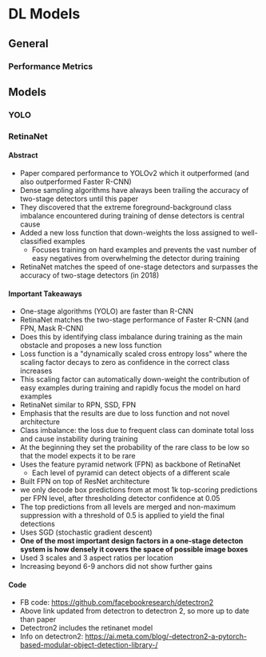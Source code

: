 # DL Models

## General

### Performance Metrics

## Models 

### YOLO 

### RetinaNet

#### Abstract
- Paper compared performance to YOLOv2 which it outperformed (and also outperformed Faster R-CNN)
- Dense sampling algorithms have always been trailing the accuracy of two-stage detectors until this paper
- They discovered that the extreme foreground-background class imbalance encountered during training of dense detectors is central cause 
- Added a new loss function that down-weights the loss assigned to well-classified examples 
  - Focuses training on hard examples and prevents the vast number of easy negatives from overwhelming the detector during training 
- RetinaNet matches the speed of one-stage detectors and surpasses the accuracy of two-stage detectors (in 2018)

#### Important Takeaways 
- One-stage algorithms (YOLO) are faster than R-CNN
- RetinaNet matches the two-stage performance of Faster R-CNN (and FPN, Mask R-CNN) 
- Does this by identifying class imbalance during training as the main obstacle and proposes a new loss function 
- Loss function is a "dynamically scaled cross entropy loss" where the scaling factor decays to zero as confidence in the correct class increases 
- This scaling factor can automatically down-weight the contribution of easy examples during training and rapidly focus the model on hard examples 
- RetinaNet similar to RPN, SSD, FPN
- Emphasis that the results are due to loss function and not novel architecture 
- Class imbalance: the loss due to frequent class can dominate total loss and cause instability during training
- At the beginning they set the probability of the rare class to be low so that the model expects it to be rare
- Uses the feature pyramid network (FPN) as backbone of RetinaNet
  - Each level of pyramid can detect objects of a different scale 
- Built FPN on top of ResNet architecture 
- we only decode box predictions from at most 1k top-scoring predictions per FPN level, after thresholding detector confidence at 0.05
- The top predictions from all levels are merged and non-maximum suppression with a threshold of 0.5 is applied to yield the final detections
- Uses SGD (stochastic gradient descent)
- **One of the most important design factors in a one-stage detecton system is how densely it covers the space of possible image boxes**
- Used 3 scales and 3 aspect ratios per location
- Increasing beyond 6-9 anchors did not show further gains

#### Code
- FB code: https://github.com/facebookresearch/detectron2 
- Above link updated from detectron to detectron 2, so more up to date than paper 
- Detectron2 includes the retinanet model 
- Info on detectron2: https://ai.meta.com/blog/-detectron2-a-pytorch-based-modular-object-detection-library-/


